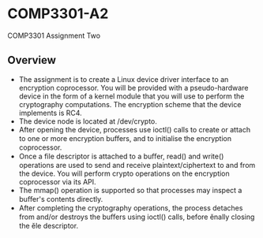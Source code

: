 COMP3301-A2
===========

COMP3301 Assignment Two

Overview
--------
- The assignment is to create a Linux device driver interface to an encryption coprocessor. You will be provided with a pseudo-hardware device in the form of a kernel module that you will use to perform the cryptography computations. The encryption scheme that the device implements is RC4.
- The device node is located at /dev/crypto.
- After opening the device, processes use ioctl() calls to create or attach to one or more encryption buﬀers, and to initialise the encryption coprocessor.
- Once a file descriptor is attached to a buﬀer, read() and write() operations are used to send and receive plaintext/ciphertext to and from the device. You will perform crypto operations on the encryption coprocessor via its API.
- The mmap() operation is supported so that processes may inspect a buﬀer's contents directly.
- After completing the cryptography operations, the process detaches from and/or destroys the buﬀers using ioctl() calls, before ĕnally closing the ĕle descriptor.
